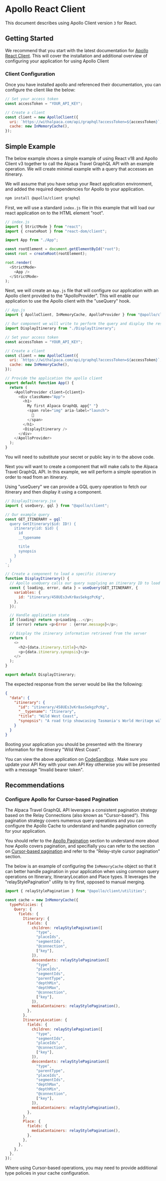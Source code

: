 # Apollo React Client

This document describes using Apollo Client version `3` for React.

## Getting Started

We recommend that you start with the latest documentation for
[Apollo React Client](https://www.apollographql.com/docs/react/get-started/).
This will cover the installation and additional overview of configuring your
application for using Apollo Client

### Client Configuration

Once you have installed apollo and referenced their documentation, you can
configure the client like the below:

```javascript
// Set your access token
const accessToken = "YOUR_API_KEY";

// Create a client
const client = new ApolloClient({
  uri: `https://withalpaca.com/api/graphql?accessToken=${accessToken}`,
  cache: new InMemoryCache(),
});
```

## Simple Example

The below example shows a simple example of using React v18 and Apollo Client v3
together to call the Alpaca Travel GraphQL API with an example operation. We
will create minimal example with a query that accesses an itinerary.

We will assume that you have setup your React application environment, and
added the required dependencies for Apollo to your application.

```bash
npm install @apollo/client graphql
```

First, we will use a standard `index.js` file in this example that will load our
react application on to the HTML element "root".

```javascript
// index.js
import { StrictMode } from "react";
import { createRoot } from "react-dom/client";

import App from "./App";

const rootElement = document.getElementById("root");
const root = createRoot(rootElement);

root.render(
  <StrictMode>
    <App />
  </StrictMode>
);
```

Next, we will create an `App.js` file that will configure our application
with an Apollo client provided to the "ApolloProvider". This will enable our
application to use the Apollo client with the "useQuery" hook.

```javascript
// App.js
import { ApolloClient, InMemoryCache, ApolloProvider } from "@apollo/client";

// Our component we will write to perform the query and display the result
import DisplayItinerary from "./DisplayItinerary";

// Set your access token
const accessToken = "YOUR_API_KEY";

// Create a client
const client = new ApolloClient({
  uri: `https://withalpaca.com/api/graphql?accessToken=${accessToken}`,
  cache: new InMemoryCache(),
});

// Provide the application the apollo client
export default function App() {
  return (
    <ApolloProvider client={client}>
      <div className="App">
        <h1>
          My first Alpaca GraphQL app{" "}
          <span role="img" aria-label="launch">
            🚀
          </span>
        </h1>
        <DisplayItinerary />
      </div>
    </ApolloProvider>
  );
}
```

You will need to substitute your secret or public key in to the above code.

Next you will want to create a component that will make calls to the Alpaca
Travel GraphQL API. In this example, we will perform a simple operation in
order to read from an itinerary.

Using "useQuery" we can provide a GQL query operation to fetch our itinerary
and then display it using a component.

```javascript
// DisplayItinerary.jsx
import { useQuery, gql } from "@apollo/client";

// Our example query
const GET_ITINERARY = gql`
  query GetItinerary($id: ID!) {
    itinerary(id: $id) {
      id
      __typename

      title
      synopsis
    }
  }
`;

// Create a component to load a specific itinerary
function DisplayItinerary() {
  // Apollo useQuery calls our query supplying an itinerary ID to load
  const { loading, error, data } = useQuery(GET_ITINERARY, {
    variables: {
      id: "itinerary/458UEs3vKr8asSekgzPcKg",
    },
  });

  // Handle application state
  if (loading) return <p>Loading...</p>;
  if (error) return <p>Error : {error.message}</p>;

  // Display the itinerary information retrieved from the server
  return (
    <>
      <h2>{data.itinerary.title}</h2>
      <p>{data.itinerary.synopsis}</p>
    </>
  );
}

export default DisplayItinerary;
```

The expected response from the server would be like the following:

```json
{
  "data": {
    "itinerary": {
      "id": "itinerary/458UEs3vKr8asSekgzPcKg",
      "__typename": "Itinerary",
      "title": "Wild West Coast",
      "synopsis": "A road trip showcasing Tasmania's World Heritage wilderness and wild untamed west coast."
    }
  }
}
```

Booting your application you should be presented with the Itinerary information
for the itinerary "Wild West Coast".

You can view the above application on [CodeSandbox](https://codesandbox.io/s/alpaca-travel-react-apollo-client-itinerary-t37bg9)
. Make sure you update your API Key with your own API Key otherwise you will
be presented with a message "Invalid bearer token".

## Recommendations

### Configure Apollo for Cursor-based Pagination

The Alpaca Travel GraphQL API leverages a consistent pagination strategy based
on the Relay Connections (also known as "Cursor-based"). This pagination strategy
covers numerous query operations and you can configure the Apollo Cache to
understand and handle pagination correctly for your application.

You should refer to the [Apollo Pagination](https://www.apollographql.com/docs/react/pagination/overview)
section to understand more about how Apollo covers pagination, and specifially
you can refer to the section on [Cursor-based pagination](https://www.apollographql.com/docs/react/pagination/cursor-based)
and refer to the "Relay-style cursor pagination" section.

The below is an example of configuring the `InMemoryCache` object so that it
can better handle pagination in your application when using common query
operations on Itinerary, ItineraryLocation and Place types. It leverages the
"relayStylePagination" utility to try first, opposed to manual merging.

```javascript
import { relayStylePagination } from "@apollo/client/utilities";

const cache = new InMemoryCache({
  typePolicies: {
    Query: {
      fields: {
        Itinerary: {
          fields: {
            children: relayStylePagination([
              "type",
              "placeIds",
              "segmentIds",
              "@connection",
              ["key"],
            ]),
            descendants: relayStylePagination([
              "type",
              "placeIds",
              "segmentIds",
              "parentType",
              "depthMin",
              "depthMax",
              "@connection",
              ["key"],
            ]),
            mediaContainers: relayStylePagination(),
          },
        },
        ItineraryLocation: {
          fields: {
            children: relayStylePagination([
              "type",
              "segmentIds",
              "placeIds",
              "@connection",
              ["key"],
            ]),
            descendants: relayStylePagination([
              "type",
              "parentType",
              "placeIds",
              "segmentIds",
              "depthMax",
              "depthMin",
              "@connection",
              ["key"],
            ]),
            mediaContainers: relayStylePagination(),
          },
        },
        Place: {
          fields: {
            mediaContainers: relayStylePagination(),
          },
        },
      },
    },
  },
});
```

Where using Cursor-based operations, you may need to provide additional type
policies in your cache configuration.

